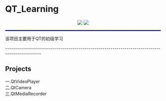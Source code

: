 # QT_Learning
<style>
	a{
	   text-decoration: none;
	}
</style>
<p align = "center">
	<a href = "https://blog.csdn.net/keep_trying_go/category_12736526.html"><img src = "https://img.shields.io/badge/C/C++-Qt-%23CC05FF"/></a>
	<a href = "https://blog.csdn.net/keep_trying_go/category_12736526.html"><img src = "https://img.shields.io/badge/C/C++-Multimedia-door"/></a>
</p>
<hr style="border : 1px dashed blue;" />

该项目主要用于QT的初级学习
<p>------------------------------------------------------------------------------------------------</p>
<h2>Projects</h2>
<a class="text-decoration:none" href = "https://blog.csdn.net/Keep_Trying_Go/article/details/140296792" >一.QtVideoPlayer</a><br/>
<a class="text-decoration:none" href = "https://blog.csdn.net/Keep_Trying_Go/article/details/140515351" >二.QtCamera</a><br/>
<a class="text-decoration:none" href = "https://mydreamambitious.blog.csdn.net/article/details/140296792" >三.QtMediaRecorder</a>
